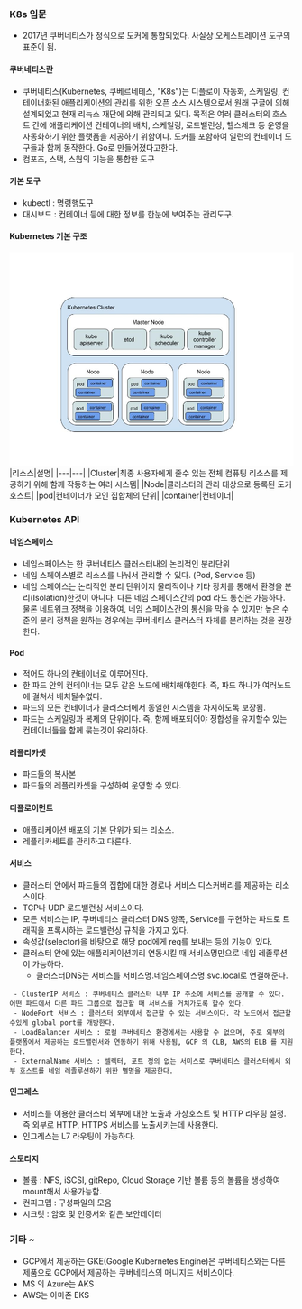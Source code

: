 ### K8s 입문
 - 2017년 쿠버네티스가 정식으로 도커에 통합되었다. 사실상 오케스트레이션 도구의 표준이 됨.

#### 쿠버네티스란
 - 쿠버네티스(Kubernetes, 쿠베르네테스, "K8s")는 디플로이 자동화, 스케일링, 컨테이너화된 애플리케이션의 관리를 위한 오픈 소스 시스템으로서 원래 구글에 의해 설계되었고 현재 리눅스 재단에 의해 관리되고 있다. 목적은 여러 클러스터의 호스트 간에 애플리케이션 컨테이너의 배치, 스케일링, 로드밸런싱, 헬스체크 등 운영을 자동화하기 위한 플랫폼을 제공하기 위함이다. 도커를 포함하여 일련의 컨테이너 도구들과 함께 동작한다. Go로 만들어졌다고한다.
 - 컴포즈, 스택, 스웜의 기능을 통합한 도구

#### 기본 도구
 - kubectl : 명령행도구
 - 대시보드 : 컨테이너 등에 대한 정보를 한눈에 보여주는 관리도구.

#### Kubernetes 기본 구조
![기본구조](./image/1.jpg)
|리소스|설명|
|---|---|
|Cluster|최종 사용자에게 줄수 있는 전체 컴퓨팅 리소스를 제공하기 위해 함께 작동하는 여러 시스템|
|Node|클러스터의 관리 대상으로 등록된 도커 호스트|
|pod|컨테이너가 모인 집합체의 단위|
|container|컨테이너|

### Kubernetes API

#### 네임스페이스
 - 네임스페이스는 한 쿠버네티스 클러스터내의 논리적인 분리단위
 - 네임 스페이스별로 리소스를 나눠서 관리할 수 있다. (Pod, Service 등)
 - 네임 스페이스는 논리적인 분리 단위이지 물리적이나 기타 장치를 통해서 환경을 분리(Isolation)한것이 아니다. 다른 네임 스페이스간의 pod 라도 통신은 가능하다. 물론 네트워크 정책을 이용하여, 네임 스페이스간의 통신을 막을 수 있지만 높은 수준의 분리 정책을 원하는 경우에는 쿠버네티스 클러스터 자체를 분리하는 것을 권장한다.

#### Pod
 - 적어도 하나의 컨테이너로 이루어진다.
 - 한 파드 안의 컨테이너는 모두 같은 노드에 배치해야한다. 즉, 파드 하나가 여러노드에 걸쳐서 배치될수없다.
 - 파드의 모든 컨테이너가 클러스터에서 동일한 시스템을 차지하도록 보장됨.
 - 파드는 스케일링과 복제의 단위이다. 즉, 함께 배포되어야 정합성을 유지할수 있는 컨테이너들을 함께 묶는것이 유리하다.

#### 레플리카셋  
 - 파드들의 복사본
 - 파드들의 레플리카셋을 구성하여 운영할 수 있다.

#### 디플로이먼트
 - 애플리케이션 배포의 기본 단위가 되는 리소스.
 - 레플리카세트를 관리하고 다룬다.

#### 서비스
 - 클러스터 안에서 파드들의 집합에 대한 경로나 서비스 디스커버리를 제공하는 리소스이다.
 - TCP나 UDP 로드밸런싱 서비스이다.
 - 모든 서비스는 IP, 쿠버네티스 클러스터 DNS 항목, Service를 구현하는 파드로 트래픽을 프록시하는 로드밸런싱 규칙을 가지고 있다.
 - 속성값(selector)을 바탕으로 해당 pod에게 req를 보내는 등의 기능이 있다.
 - 클러스터 안에 있는 애플리케이션끼리 연동시킬 때 서비스명만으로 네임 레졸루션이 가능하다.
    - 클러스터DNS는 서비스를 서비스명.네임스페이스명.svc.local로 연결해준다.
~~~
 - ClusterIP 서비스 : 쿠버네티스 클러스터 내부 IP 주소에 서비스를 공개할 수 있다. 어떤 파드에서 다른 파드 그룹으로 접근할 때 서비스를 거쳐가도록 할수 있다.
 - NodePort 서비스 : 클러스터 외부에서 접근할 수 있는 서비스이다. 각 노드에서 접근할수있게 global port를 개방한다.
 - LoadBalancer 서비스 : 로컬 쿠버네티스 환경에서는 사용할 수 없으며, 주로 외부의 플랫폼에서 제공하는 로드밸런서와 연동하기 위해 사용됨, GCP 의 CLB, AWS의 ELB 를 지원한다.
 - ExternalName 서비스 : 셀렉터, 포트 정의 없는 서미스로 쿠버네티스 클러스터에서 외부 호스트를 네임 레졸루션하기 위한 별명을 제공한다.
~~~

#### 인그레스
 - 서비스를 이용한 클러스터 외부에 대한 노출과 가상호스트 및 HTTP 라우팅 설정. 즉 외부로 HTTP, HTTPS 서비스를 노출시키는데 사용한다.
 - 인그레스는 L7 라우팅이 가능하다.

#### 스토리지
 - 볼륨 : NFS, iSCSI, gitRepo, Cloud Storage 기반 볼륨 등의 볼륨을 생성하여 mount해서 사용가능함.
 - 컨피그맵 : 구성파일의 모음
 - 시크릿 : 암호 및 인증서와 같은 보안데이터

### 기타 ~
 - GCP에서 제공하는 GKE(Google Kubernetes Engine)은 쿠버네티스와는 다른 제품으로 GCP에서 제공하는 쿠버네티스의 매니지드 서비스이다.
 - MS 의 Azure는 AKS
 - AWS는 아마존 EKS
